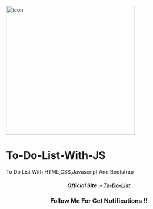 <img width="350px" height="350px" src="https://cdn.glitch.global/44dfbe33-3fd7-4d69-8af7-a411b039cd9a/babebd57-a7d3-44c8-ab4b-589fee2292c4.image.png?v=1732353568261" align="center" alt="icon">
<h1>To-Do-List-With-JS</h1>

<p>To Do List With HTML,CSS,Javascript And Bootstrap</p>

<h5><center>Official Site :- <a link="https://todl.glitch.me/" href="https://todl.glitch.me/">To-Do-List</a></center></h5>

<h3><center>Follow Me For Get Notifications !! </center></h3>
